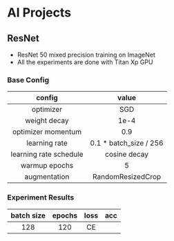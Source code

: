 # AI Projects

## ResNet
- ResNet 50 mixed precision training on ImageNet
- All the experiments are done with Titan Xp GPU

### Base Config
|config|value|
|:-:|:-:|
|optimizer|SGD|
|weight decay|1e-4|
|optimizer momentum|0.9|
|learning rate|0.1 * batch_size / 256|
|learning rate schedule|cosine decay|
|warmup epochs|5|
|augmentation|RandomResizedCrop|


### Experiment Results
|batch size|epochs|loss|acc|
|:-:|:-:|:-:|:-:|
|128|120|CE||
